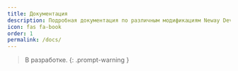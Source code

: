 ```yaml
---
title: Документация
description: Подробная документация по различным модификациям Neway Dev Team.
icon: fas fa-book
order: 1
permalink: /docs/
---
```


> В разработке.
{: .prompt-warning }
